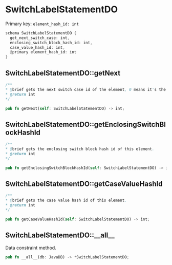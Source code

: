 # SwitchLabelStatementDO

Primary key: `element_hash_id: int`

```rust
schema SwitchLabelStatementDO {
  get_next_switch_case: int,
  enclosing_switch_block_hash_id: int,
  case_value_hash_id: int,
  @primary element_hash_id: int
}
```
## SwitchLabelStatementDO::getNext

```java
/**
* @brief gets the next switch case id of the element, 0 means it's the last case.
* @return int
*/
```
```rust
pub fn getNext(self: SwitchLabelStatementDO) -> int;
```
## SwitchLabelStatementDO::getEnclosingSwitchBlockHashId

```java
/**
* @brief gets the enclosing switch block hash id of this element.
* @return int
*/
```
```rust
pub fn getEnclosingSwitchBlockHashId(self: SwitchLabelStatementDO) -> int;
```
## SwitchLabelStatementDO::getCaseValueHashId

```java
/**
* @brief gets the case value hash id of this element.
* @return int
*/
```
```rust
pub fn getCaseValueHashId(self: SwitchLabelStatementDO) -> int;
```
## SwitchLabelStatementDO::\_\_all\_\_

Data constraint method.

```rust
pub fn __all__(db: JavaDB) -> *SwitchLabelStatementDO;
```
